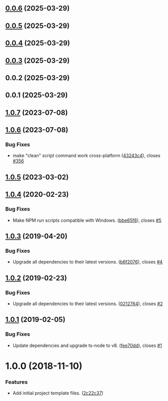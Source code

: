 ## [0.0.6](https://github.com/sashman/40k_list_parser/compare/v0.0.5...v0.0.6) (2025-03-29)



## [0.0.5](https://github.com/sashman/40k_list_parser/compare/v0.0.4...v0.0.5) (2025-03-29)



## [0.0.4](https://github.com/sashman/40k_list_parser/compare/v0.0.3...v0.0.4) (2025-03-29)



## [0.0.3](https://github.com/sashman/40k_list_parser/compare/v0.0.2...v0.0.3) (2025-03-29)



## 0.0.2 (2025-03-29)



## 0.0.1 (2025-03-29)



## [1.0.7](https://github.com/chriswells0/node-typescript-template/compare/v1.0.6...v1.0.7) (2023-07-08)



## [1.0.6](https://github.com/chriswells0/node-typescript-template/compare/v1.0.5...v1.0.6) (2023-07-08)


### Bug Fixes

* make "clean" script command work cross-platform ([43243c4](https://github.com/chriswells0/node-typescript-template/commit/43243c4707342f332bf5819b31e7f812978fd7c5)), closes [#356](https://github.com/chriswells0/node-typescript-template/issues/356)



## [1.0.5](https://github.com/chriswells0/node-typescript-template/compare/v1.0.4...v1.0.5) (2023-03-02)



## [1.0.4](https://github.com/chriswells0/node-typescript-template/compare/v1.0.3...v1.0.4) (2020-02-23)


### Bug Fixes

* Make NPM run scripts compatible with Windows. ([bbe65f8](https://github.com/chriswells0/node-typescript-template/commit/bbe65f8780568eb20dbadc9ac59b08c2b9772d88)), closes [#5](https://github.com/chriswells0/node-typescript-template/issues/5)



## [1.0.3](https://github.com/chriswells0/node-typescript-template/compare/v1.0.2...v1.0.3) (2019-04-20)


### Bug Fixes

* Upgrade all dependencies to their latest versions. ([b6f2076](https://github.com/chriswells0/node-typescript-template/commit/b6f2076)), closes [#4](https://github.com/chriswells0/node-typescript-template/issues/4)



## [1.0.2](https://github.com/chriswells0/node-typescript-template/compare/v1.0.1...v1.0.2) (2019-02-23)


### Bug Fixes

* Upgrade all dependencies to their latest versions. ([0212764](https://github.com/chriswells0/node-typescript-template/commit/0212764)), closes [#2](https://github.com/chriswells0/node-typescript-template/issues/2)



## [1.0.1](https://github.com/chriswells0/node-typescript-template/compare/v1.0.0...v1.0.1) (2019-02-05)


### Bug Fixes

* Update dependencies and upgrade ts-node to v8. ([fee70dd](https://github.com/chriswells0/node-typescript-template/commit/fee70dd)), closes [#1](https://github.com/chriswells0/node-typescript-template/issues/1)



# 1.0.0 (2018-11-10)


### Features

* Add initial project template files. ([2c22c37](https://github.com/chriswells0/node-typescript-template/commit/2c22c37))



